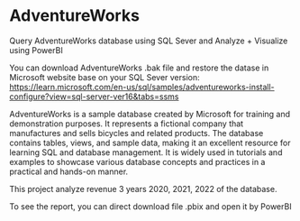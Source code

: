 # AdventureWorks
Query AdventureWorks database using SQL Sever and Analyze + Visualize using PowerBI

You can download AdventureWorks .bak file and restore the datase in Microsoft website base on your SQL Sever version: 
https://learn.microsoft.com/en-us/sql/samples/adventureworks-install-configure?view=sql-server-ver16&tabs=ssms

AdventureWorks is a sample database created by Microsoft for training and demonstration purposes. It represents a fictional company that manufactures and sells bicycles and related products. The database contains tables, views, and sample data, making it an excellent resource for learning SQL and database management. It is widely used in tutorials and examples to showcase various database concepts and practices in a practical and hands-on manner.

This project analyze revenue 3 years 2020, 2021, 2022 of the database.

To see the report, you can direct download file .pbix and open it by PowerBI
